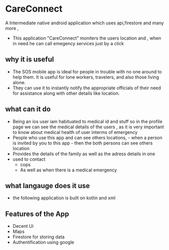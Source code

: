 # CareConnect
A Intermediate native android  application which uses api,firestore and many more ,

- This application "CareConnect" moniters the users location and , when in need he can call emegency services just by a click

## why it is useful

  - The SOS mobile app is ideal for people in trouble with no one around to help them. It is useful for lone workers, travelers, and also those living alone. 
  - They can use it to instantly notify the appropriate officials of their need for assistance along with other details like location.
 
## what can it do
   - Being an ios user iam habituated to medical id and stuff so in the profile page we can see the medical details of the users , as it is very important to know about medical health  of user interms of emergency
   - People who use this app and can see others locations, 
          -  when a person is invited by you to this app
          -  then the both persons can see others location
   - Provides the details of the family as well as the adress details in one
   - used  to contact 
     - cops 
     -  As well as when there is a medical emergency
     
 ## what langauge does it use
  - the following application is built on kotlin and xml

## Features of the App
- Decent Ui
- Maps 
- Firestore for storing data 
- Authentification using google





